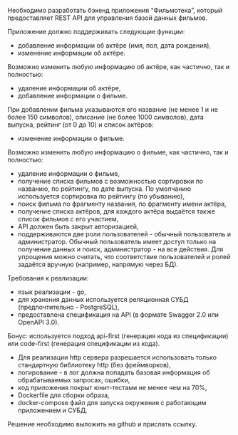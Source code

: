 Необходимо разработать бэкенд приложения “Фильмотека”, который предоставляет REST API для управления базой данных фильмов.

Приложение должно поддерживать следующие функции:
- добавление информации об актёре (имя, пол, дата рождения),
- изменение информации об актёре.

Возможно изменить любую информацию об актёре, как частично, так и полностью:
- удаление информации об актёре,
- добавление информации о фильме.

При добавлении фильма указываются его название (не менее 1 и не более 150 символов), описание (не более 1000 символов), дата выпуска, рейтинг (от 0 до 10) и список актёров:
- изменение информации о фильме.

Возможно изменить любую информацию о фильме, как частично, так и полностью:
- удаление информации о фильме,
- получение списка фильмов с возможностью сортировки по названию, по рейтингу, по дате выпуска. По умолчанию используется сортировка по рейтингу (по убыванию),
- поиск фильма по фрагменту названия, по фрагменту имени актёра,
- получение списка актёров, для каждого актёра выдаётся также список фильмов с его участием,
- API должен быть закрыт авторизацией,
- поддерживаются две роли пользователей - обычный пользователь и администратор. Обычный пользователь имеет доступ только на получение данных и поиск, администратор - на все действия. Для упрощения можно считать, что соответствие пользователей и ролей задаётся вручную (например, напрямую через БД).

Требования к реализации:
- язык реализации - go,
- для хранения данных используется реляционная СУБД (предпочтительно - PostgreSQL),
- предоставлена спецификация на API (в формате Swagger 2.0 или OpenAPI 3.0).

Бонус: используется подход api-first (генерация кода из спецификации) или code-first (генерация спецификации из кода).
- Для реализации http сервера разрешается использовать только стандартную библиотеку http (без фреймворков),
- логирование - в лог должна попадать базовая информация об обрабатываемых запросах, ошибки,
- код приложения покрыт юнит-тестами не менее чем на 70%,
- Dockerfile для сборки образа,
- docker-compose файл для запуска окружения с работающим приложением и СУБД.

Решение необходимо выложить на github и прислать ссылку.

